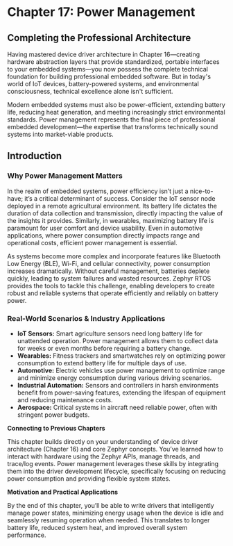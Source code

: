 # Chapter 17: Power Management

## Completing the Professional Architecture

Having mastered device driver architecture in Chapter 16—creating hardware abstraction layers that provide standardized, portable interfaces to your embedded systems—you now possess the complete technical foundation for building professional embedded software. But in today's world of IoT devices, battery-powered systems, and environmental consciousness, technical excellence alone isn't sufficient.

Modern embedded systems must also be power-efficient, extending battery life, reducing heat generation, and meeting increasingly strict environmental standards. Power management represents the final piece of professional embedded development—the expertise that transforms technically sound systems into market-viable products.

## Introduction

### Why Power Management Matters

In the realm of embedded systems, power efficiency isn’t just a nice-to-have; it’s a critical determinant of success.  Consider the IoT sensor node deployed in a remote agricultural environment. Its battery life dictates the duration of data collection and transmission, directly impacting the value of the insights it provides.  Similarly, in wearables, maximizing battery life is paramount for user comfort and device usability.  Even in automotive applications, where power consumption directly impacts range and operational costs, efficient power management is essential.

As systems become more complex and incorporate features like Bluetooth Low Energy (BLE), Wi-Fi, and cellular connectivity, power consumption increases dramatically. Without careful management, batteries deplete quickly, leading to system failures and wasted resources. Zephyr RTOS provides the tools to tackle this challenge, enabling developers to create robust and reliable systems that operate efficiently and reliably on battery power.

### Real-World Scenarios & Industry Applications

* **IoT Sensors:**  Smart agriculture sensors need long battery life for unattended operation. Power management allows them to collect data for weeks or even months before requiring a battery change.
* **Wearables:** Fitness trackers and smartwatches rely on optimizing power consumption to extend battery life for multiple days of use.
* **Automotive:** Electric vehicles use power management to optimize range and minimize energy consumption during various driving scenarios.
* **Industrial Automation:** Sensors and controllers in harsh environments benefit from power-saving features, extending the lifespan of equipment and reducing maintenance costs.
* **Aerospace:**  Critical systems in aircraft need reliable power, often with stringent power budgets.

**Connecting to Previous Chapters**

This chapter builds directly on your understanding of device driver architecture (Chapter 16) and core Zephyr concepts. You’ve learned how to interact with hardware using the Zephyr APIs, manage threads, and trace/log events. Power management leverages these skills by integrating them into the driver development lifecycle, specifically focusing on reducing power consumption and providing flexible system states.

**Motivation and Practical Applications**

By the end of this chapter, you’ll be able to write drivers that intelligently manage power states, minimizing energy usage when the device is idle and seamlessly resuming operation when needed. This translates to longer battery life, reduced system heat, and improved overall system performance.
